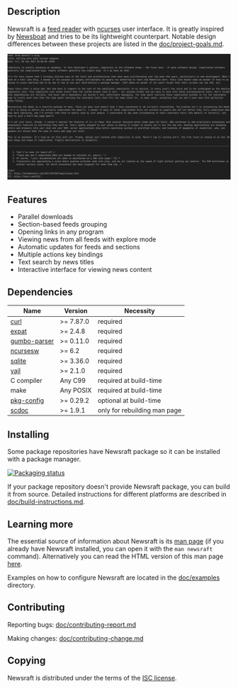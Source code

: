 ## Description

Newsraft is a [feed reader](https://en.wikipedia.org/wiki/News_aggregator) with
[ncurses](https://en.wikipedia.org/wiki/Ncurses) user interface. It is greatly
inspired by [Newsboat](https://www.newsboat.org) and tries to be its lightweight
counterpart. Notable design differences between these projects are listed in the
[doc/project-goals.md](https://codeberg.org/grisha/newsraft/src/branch/main/doc/project-goals.md).

![Newsraft in action](doc/newsraft.png)

## Features

* Parallel downloads
* Section-based feeds grouping
* Opening links in any program
* Viewing news from all feeds with explore mode
* Automatic updates for feeds and sections
* Multiple actions key bindings
* Text search by news titles
* Interactive interface for viewing news content

## Dependencies

| Name                                                               | Version   | Necessity                    |
|--------------------------------------------------------------------|-----------|------------------------------|
| [curl](https://curl.se)                                            | >= 7.87.0 | required                     |
| [expat](https://github.com/libexpat/libexpat)                      | >= 2.4.8  | required                     |
| [gumbo-parser](https://codeberg.org/grisha/gumbo-parser)           | >= 0.11.0 | required                     |
| [ncursesw](https://invisible-island.net/ncurses)                   | >= 6.2    | required                     |
| [sqlite](https://www.sqlite.org)                                   | >= 3.36.0 | required                     |
| [yajl](https://github.com/lloyd/yajl)                              | >= 2.1.0  | required                     |
| C compiler                                                         | Any C99   | required at build-time       |
| make                                                               | Any POSIX | required at build-time       |
| [pkg-config](https://www.freedesktop.org/wiki/Software/pkg-config) | >= 0.29.2 | optional at build-time       |
| [scdoc](https://git.sr.ht/~sircmpwn/scdoc)                         | >= 1.9.1  | only for rebuilding man page |

## Installing

Some package repositories have Newsraft package so it can be installed with a
package manager.

[![Packaging status](https://repology.org/badge/vertical-allrepos/newsraft.svg)](https://repology.org/project/newsraft/versions)

If your package repository doesn't provide Newsraft package, you can build it
from source. Detailed instructions for different platforms are described in
[doc/build-instructions.md](https://codeberg.org/grisha/newsraft/src/branch/main/doc/build-instructions.md).

## Learning more

The essential source of information about Newsraft is its
[man page](https://codeberg.org/grisha/newsraft/src/branch/main/doc/newsraft.1)
(if you already have Newsraft installed, you can open it with the `man newsraft` command).
Alternatively you can read the HTML version of this man page [here](https://txgk.ru/newsraft.html).

Examples on how to configure Newsraft are located in the
[doc/examples](https://codeberg.org/grisha/newsraft/src/branch/main/doc/examples)
directory.

## Contributing

Reporting bugs: [doc/contributing-report.md](https://codeberg.org/grisha/newsraft/src/branch/main/doc/contributing-report.md)

Making changes: [doc/contributing-change.md](https://codeberg.org/grisha/newsraft/src/branch/main/doc/contributing-change.md)

## Copying

Newsraft is distributed under the terms of the
[ISC license](https://codeberg.org/grisha/newsraft/src/branch/main/doc/license.txt).
